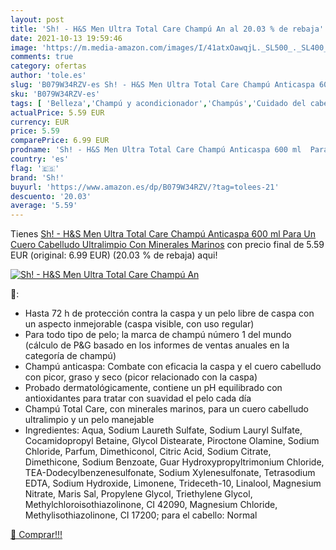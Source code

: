 ```yaml
---
layout: post
title: 'Sh! - H&S Men Ultra Total Care Champú An al 20.03 % de rebaja'
date: 2021-10-13 19:59:46
image: 'https://m.media-amazon.com/images/I/41atxOawqjL._SL500_._SL400_.jpg'
comments: true
category: ofertas
author: 'tole.es'
slug: 'B079W34RZV-es Sh! - H&S Men Ultra Total Care Champú Anticaspa 600 ml...'
sku: 'B079W34RZV-es'
tags: [ 'Belleza','Champú y acondicionador','Champús','Cuidado del cabello','champú','h&s','sh!', ]
actualPrice: 5.59 EUR
currency: EUR
price: 5.59
comparePrice: 6.99 EUR
prodname: 'Sh! - H&S Men Ultra Total Care Champú Anticaspa 600 ml  Para Un Cuero Cabelludo Ultralimpio  Con Minerales Marinos'
country: 'es'
flag: '🇪🇸'
brand: 'Sh!'
buyurl: 'https://www.amazon.es/dp/B079W34RZV/?tag=tolees-21'
descuento: '20.03'
average: '5.59'
---
```


Tienes [Sh! - H&S Men Ultra Total Care Champú Anticaspa 600 ml  Para Un Cuero Cabelludo Ultralimpio  Con Minerales Marinos](https://www.amazon.es/dp/B079W34RZV/?tag=tolees-21) con precio final de  5.59 EUR (original: 6.99 EUR) (20.03 %  de rebaja) aqui!

[![Sh! - H&S Men Ultra Total Care Champú An](https://m.media-amazon.com/images/I/41atxOawqjL._SL500_._SL400_.jpg)](https://www.amazon.es/dp/B079W34RZV/?tag=tolees-21)

🔎:

- Hasta 72 h de protección contra la caspa y un pelo libre de caspa con un aspecto inmejorable (caspa visible, con uso regular)
- Para todo tipo de pelo; la marca de champú número 1 del mundo (cálculo de P&G basado en los informes de ventas anuales en la categoría de champú)
- Champú anticaspa: Combate con eficacia la caspa y el cuero cabelludo con picor, graso y seco (picor relacionado con la caspa)
- Probado dermatológicamente, contiene un pH equilibrado con antioxidantes para tratar con suavidad el pelo cada día
- Champú Total Care, con minerales marinos, para un cuero cabelludo ultralimpio y un pelo manejable
- Ingredientes: Aqua, Sodium Laureth Sulfate, Sodium Lauryl Sulfate, Cocamidopropyl Betaine, Glycol Distearate, Piroctone Olamine, Sodium Chloride, Parfum, Dimethiconol, Citric Acid, Sodium Citrate, Dimethicone, Sodium Benzoate, Guar Hydroxypropyltrimonium Chloride, TEA-Dodecylbenzenesulfonate, Sodium Xylenesulfonate, Tetrasodium EDTA, Sodium Hydroxide, Limonene, Trideceth-10, Linalool, Magnesium Nitrate, Maris Sal, Propylene Glycol, Triethylene Glycol, Methylchloroisothiazolinone, CI 42090, Magnesium Chloride, Methylisothiazolinone, CI 17200; para el cabello: Normal

[🛒 Comprar!!!](https://www.amazon.es/dp/B079W34RZV/?tag=tolees-21)
